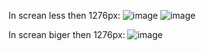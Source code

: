 In screan less then 1276px:
![image](https://github.com/user-attachments/assets/5ef1b8cf-07f9-43dc-a9ce-098b68a8f1bd)
![image](https://github.com/user-attachments/assets/1184c7ed-1919-4839-aa82-0c80323b424e)

In screan biger then 1276px:
![image](https://github.com/user-attachments/assets/450e4b15-8845-4c12-8d5c-05edb548bb79)
